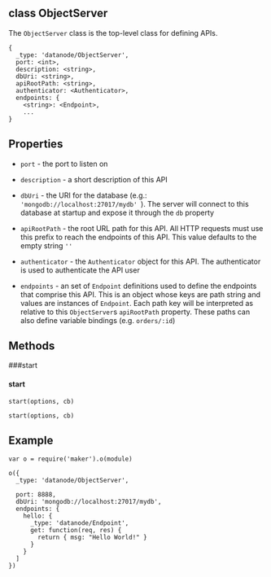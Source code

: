 class ObjectServer
----------

The ```ObjectServer``` class is the top-level class for defining APIs. 

```
{
  _type: 'datanode/ObjectServer',
  port: <int>,
  description: <string>,
  dbUri: <string>,
  apiRootPath: <string>,
  authenticator: <Authenticator>,
  endpoints: {
    <string>: <Endpoint>,
    ...
}
```

Properties
----------

* ```port``` - the port to listen on

* ```description``` - a short description of this API

* ```dbUri``` - the URI for the database (e.g.: ```'mongodb://localhost:27017/mydb' ```). The server will connect to this database at startup and expose it through the ```db``` property

* ```apiRootPath``` - the root URL path for this API. All HTTP requests must use this prefix to reach the endpoints of this API. This value defaults to the empty string ```''```

* ```authenticator``` - the ```Authenticator``` object for this API. The authenticator is used to authenticate the API user

* ```endpoints``` - an set of ```Endpoint``` definitions used to define the endpoints that comprise this API. This is an object whose keys are path string and values are instances of ```Endpoint```. Each path key will be interpreted as relative to this ```ObjectServer```s ```apiRootPath``` property. These paths can also define variable bindings (e.g. ```orders/:id```)  

Methods
----------

###start

#### start

```start(options, cb)```


```start(options, cb)```


Example
----------

```node
var o = require('maker').o(module)

o({
  _type: 'datanode/ObjectServer',
  
  port: 8888,
  dbUri: 'mongodb://localhost:27017/mydb',
  endpoints: {
    hello: {
      _type: 'datanode/Endpoint',
      get: function(req, res) {
        return { msg: "Hello World!" }
      }
    }
  ]
})

```



